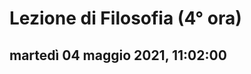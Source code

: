 
# Lezione di Filosofia (4° ora)

## martedì 04 maggio 2021, 11:02:00


<!--stackedit_data:
eyJoaXN0b3J5IjpbMTk4OTIyNjY4N119
-->
